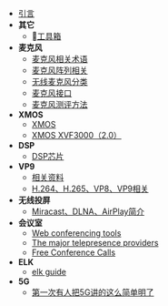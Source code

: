 * [引言](./README.md)
* **其它**
  * [工具箱](./tools/home.md)
* **麦克风**
  * [麦克风相关术语](./mic/mai_ke_feng_xiang_guan_shu_yu.md)
  * [麦克风阵列相关](./mic/mai_ke_feng_zhen_lie_xiang_guan.md)
  * [无线麦克风分类](./mic/wu_xian_mai_ke_feng_fen_lei.md)
  * [麦克风接口](./mic/mai_ke_feng_jie_kou.md)
  * [麦克风测评方法](./mic/mai_ke_feng_ce_ping_fang_fa.md)
* **XMOS**
  * [XMOS](./mic/xmos.md)
  * [XMOS XVF3000（2.0）](./mic/xmos_xvf3000_2_0_.md)
* **DSP** 
  * [DSP芯片](./mic/dsp_chip.md)
* **VP9**
  * [相关资料](./vp9/links.md)
  * [H.264、H.265、VP8、VP9相关](./vp9/h265_vs_vp9.md)
* **无线投屏**
  * [Miracast、DLNA、AirPlay简介](./cast/miracast_dlna_airplay.md)
* **会议室**
  * [Web conferencing tools](./meeting/web_conferencing_tools.md)
  * [The major telepresence providers](./meeting/the_major_telepresence_providers.md)
  * [Free Conference Calls](./meeting/free_conference_calls.md)
* **ELK**
  * [elk guide](./elk/guide.md)
* **5G**
  * [第一次有人把5G讲的这么简单明了](./5g/base.md)

